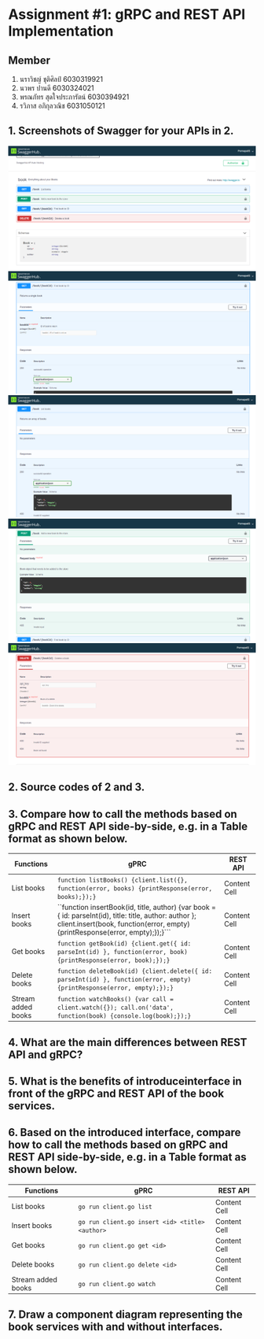 # Assignment #1: gRPC and REST API Implementation

## Member
1. นราวิชญ์ ชุติศิลป์ 		6030319921
2. นวพร ปานดี 			6030324021
3. พรณภัทร สุดใจประภารัตน์ 	6030394921
4. รวิภาส อภิกุลวณิช 		6031050121

## 1. Screenshots of Swagger for your APIs in 2.
![all](images/all.png)
![get](images/get.png)
![getall](images/getall.png)
![post](images/post.png)
![delete](images/delete.png)

## 2. Source codes of 2 and 3. 

## 3. Compare how to call the methods based on gRPC and REST API side-by-side, e.g. in a Table format as shown below.

| Functions  | gPRC | REST API |
| ------------- | ------------- | ------------- |
| List books  | ```function listBooks() {client.list({}, function(error, books) {printResponse(error, books);});}``` | Content Cell  |
| Insert books  | ``function insertBook(id, title, author) {var book = { id: parseInt(id), title: title, author: author }; client.insert(book, function(error, empty) {printResponse(error, empty);});}```  | Content Cell  |
| Get books | ```function getBook(id) {client.get({ id: parseInt(id) }, function(error, book) {printResponse(error, book);});}```| Content Cell  |
| Delete books  | ```function deleteBook(id) {client.delete({ id: parseInt(id) }, function(error, empty) {printResponse(error, empty);});}``` | Content Cell  |
| Stream added books  | ```function watchBooks() {var call = client.watch({}); call.on('data', function(book) {console.log(book);});}``` | Content Cell  |

## 4. What are the main differences between REST API and gRPC? 

## 5. What is the benefits of introduceinterface in front of the gRPC and REST API of the book services. 

## 6. Based on the introduced interface, compare how to call the methods based on gRPC and REST API side-by-side, e.g. in a Table format as shown below. 

| Functions  | gPRC | REST API |
| ------------- | ------------- | ------------- |
| List books  | ```go run client.go list```  | Content Cell  |
| Insert books  | ```go run client.go insert <id> <title> <author>```  | Content Cell  |
| Get books | ```go run client.go get <id>```  | Content Cell  |
| Delete books  | ```go run client.go delete <id>```  | Content Cell  |
| Stream added books  | ```go run client.go watch```  | Content Cell  |

## 7. Draw a component diagram representing the book services with and without interfaces. 

